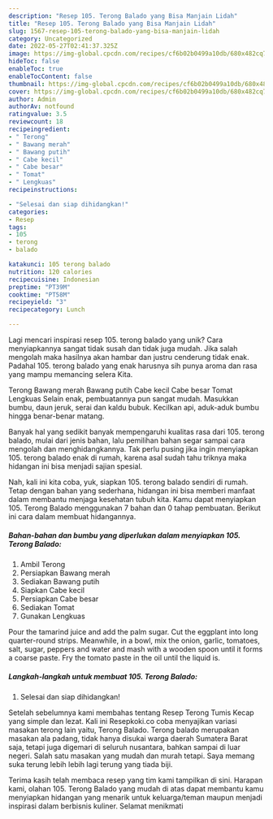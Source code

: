 ```yaml
---
description: "Resep 105. Terong Balado yang Bisa Manjain Lidah"
title: "Resep 105. Terong Balado yang Bisa Manjain Lidah"
slug: 1567-resep-105-terong-balado-yang-bisa-manjain-lidah
category: Uncategorized
date: 2022-05-27T02:41:37.325Z
image: https://img-global.cpcdn.com/recipes/cf6b02b0499a10db/680x482cq70/105-terong-balado-foto-resep-utama.jpg
hideToc: false
enableToc: true
enableTocContent: false
thumbnail: https://img-global.cpcdn.com/recipes/cf6b02b0499a10db/680x482cq70/105-terong-balado-foto-resep-utama.jpg
cover: https://img-global.cpcdn.com/recipes/cf6b02b0499a10db/680x482cq70/105-terong-balado-foto-resep-utama.jpg
author: Admin
authorAv: notfound
ratingvalue: 3.5
reviewcount: 18
recipeingredient:
- " Terong"
- " Bawang merah"
- " Bawang putih"
- " Cabe kecil"
- " Cabe besar"
- " Tomat"
- " Lengkuas"
recipeinstructions:

- "Selesai dan siap dihidangkan!"
categories:
- Resep
tags:
- 105
- terong
- balado

katakunci: 105 terong balado 
nutrition: 120 calories
recipecuisine: Indonesian
preptime: "PT39M"
cooktime: "PT58M"
recipeyield: "3"
recipecategory: Lunch

---
```





Lagi mencari inspirasi resep 105. terong balado yang unik? Cara menyiapkannya sangat tidak susah dan tidak juga mudah. Jika salah mengolah maka hasilnya akan hambar dan justru cenderung tidak enak. Padahal 105. terong balado yang enak harusnya sih punya aroma dan rasa yang mampu memancing selera Kita.





Terong Bawang merah Bawang putih Cabe kecil Cabe besar Tomat Lengkuas Selain enak, pembuatannya pun sangat mudah. Masukkan bumbu, daun jeruk, serai dan kaldu bubuk. Kecilkan api, aduk-aduk bumbu hingga benar-benar matang.

Banyak hal yang sedikit banyak mempengaruhi kualitas rasa dari 105. terong balado, mulai dari jenis bahan, lalu pemilihan bahan segar sampai cara mengolah dan menghidangkannya. Tak perlu pusing jika ingin menyiapkan 105. terong balado enak di rumah, karena asal sudah tahu triknya maka hidangan ini bisa menjadi sajian spesial.






Nah, kali ini kita coba, yuk, siapkan 105. terong balado sendiri di rumah. Tetap dengan bahan yang sederhana, hidangan ini bisa memberi manfaat dalam membantu menjaga kesehatan tubuh kita. Kamu dapat menyiapkan 105. Terong Balado menggunakan 7 bahan dan 0 tahap pembuatan. Berikut ini cara dalam membuat hidangannya.

<!--inarticleads1-->

##### Bahan-bahan dan bumbu yang diperlukan dalam menyiapkan 105. Terong Balado:

1. Ambil  Terong
1. Persiapkan  Bawang merah
1. Sediakan  Bawang putih
1. Siapkan  Cabe kecil
1. Persiapkan  Cabe besar
1. Sediakan  Tomat
1. Gunakan  Lengkuas


Pour the tamarind juice and add the palm sugar. Cut the eggplant into long quarter-round strips. Meanwhile, in a bowl, mix the onion, garlic, tomatoes, salt, sugar, peppers and water and mash with a wooden spoon until it forms a coarse paste. Fry the tomato paste in the oil until the liquid is. 

<!--inarticleads2-->

##### Langkah-langkah untuk membuat 105. Terong Balado:


1. Selesai dan siap dihidangkan!

Setelah sebelumnya kami membahas tentang Resep Terong Tumis Kecap yang simple dan lezat. Kali ini Resepkoki.co coba menyajikan variasi masakan terong lain yaitu, Terong Balado. Terong balado merupakan masakan ala padang, tidak hanya disukai warga daerah Sumatera Barat saja, tetapi juga digemari di seluruh nusantara, bahkan sampai di luar negeri. Salah satu masakan yang mudah dan murah tetapi. Saya memang suka terung lebih lebih lagi terung yang tiada biji. 

Terima kasih telah membaca resep yang tim kami tampilkan di sini. Harapan kami, olahan 105. Terong Balado yang mudah di atas dapat membantu kamu menyiapkan hidangan yang menarik untuk keluarga/teman maupun menjadi inspirasi dalam berbisnis kuliner. Selamat menikmati
